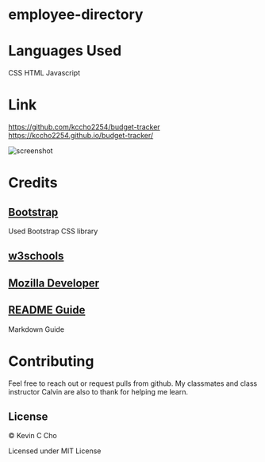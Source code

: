 # employee-directory

# Languages Used
CSS
HTML
Javascript

# Link
https://github.com/kccho2254/budget-tracker
https://kccho2254.github.io/budget-tracker/

![screenshot](./public/icons/budgetpreview.png)

# Credits

## [Bootstrap](https://getbootstrap.com/docs)

Used Bootstrap CSS library

## [w3schools](https://www.w3schools.com/html/html_forms.asp)

## [Mozilla Developer](https://developer.mozilla.org/en-US/)

## [README Guide](https://github.com/adam-p/markdown-here/wiki/Markdown-Cheatsheet#lines)

Markdown Guide


# Contributing
Feel free to reach out or request pulls from github. My classmates and class instructor Calvin are also to thank for helping me learn.

## License
© Kevin C Cho

Licensed under MIT License

